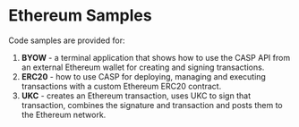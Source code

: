 # Ethereum Samples

Code samples are provided for:

1. **BYOW** - a terminal application that shows how to use the CASP API from an external Ethereum wallet for creating and signing transactions.
1. **ERC20** - how to use CASP for deploying, managing and executing transactions with a custom Ethereum ERC20 contract.
1. **UKC** - creates an Ethereum transaction, uses UKC to sign that transaction, combines the signature and transaction and posts them to the Ethereum network.

